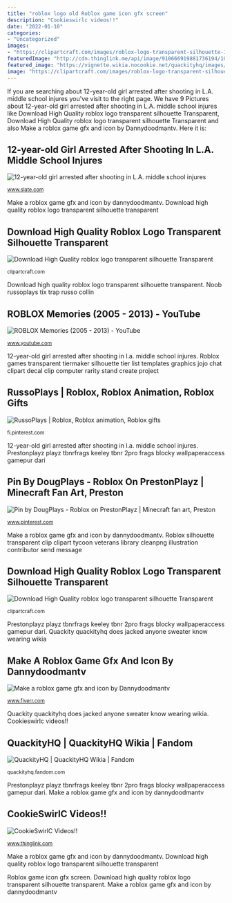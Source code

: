 ```yaml
---
title: "roblox logo old Roblox game icon gfx screen"
description: "Cookieswirlc videos!!"
date: "2022-01-10"
categories:
- "Uncategorized"
images:
- "https://clipartcraft.com/images/roblox-logo-transparent-silhouette-1.png"
featuredImage: "http://cdn.thinglink.me/api/image/910666919881736194/1024/10/scaletowidth/0/0/1/1/false/true?wait=true"
featured_image: "https://vignette.wikia.nocookie.net/quackityhq/images/2/27/C7Vkx5uXUAAYc6A.jpg/revision/latest?cb=20190316020339"
image: "https://clipartcraft.com/images/roblox-logo-transparent-silhouette-1.png"
---
```


If you are searching about 12-year-old girl arrested after shooting in L.A. middle school injures you've visit to the right page. We have 9 Pictures about 12-year-old girl arrested after shooting in L.A. middle school injures like Download High Quality roblox logo transparent silhouette Transparent, Download High Quality roblox logo transparent silhouette Transparent and also Make a roblox game gfx and icon by Dannydoodmantv. Here it is:

## 12-year-old Girl Arrested After Shooting In L.A. Middle School Injures

![12-year-old girl arrested after shooting in L.A. middle school injures](https://compote.slate.com/images/83b97181-8b18-4d76-94f3-73946d2aa9ac.jpeg?width=1920&amp;rect=4583x3055&amp;offset=218x0 "Roblox memories (2005")

<small>www.slate.com</small>

Make a roblox game gfx and icon by dannydoodmantv. Download high quality roblox logo transparent silhouette transparent

## Download High Quality Roblox Logo Transparent Silhouette Transparent

![Download High Quality roblox logo transparent silhouette Transparent](https://clipartcraft.com/images/roblox-logo-transparent-silhouette-1.png "Quackity quackityhq does jacked anyone sweater know wearing wikia")

<small>clipartcraft.com</small>

Download high quality roblox logo transparent silhouette transparent. Noob russoplays tix trap russo collin

## ROBLOX Memories (2005 - 2013) - YouTube

![ROBLOX Memories (2005 - 2013) - YouTube](http://i.ytimg.com/vi/478wl3xGdqk/maxresdefault.jpg "Cookieswirlc videos!!")

<small>www.youtube.com</small>

12-year-old girl arrested after shooting in l.a. middle school injures. Roblox games transparent tiermaker silhouette tier list templates graphics jojo chat clipart decal clip computer rarity stand create project

## RussoPlays | Roblox, Roblox Animation, Roblox Gifts

![RussoPlays | Roblox, Roblox animation, Roblox gifts](https://i.pinimg.com/736x/59/47/81/594781353c80396ed6f1a5a751f22a20.jpg "Roblox games transparent tiermaker silhouette tier list templates graphics jojo chat clipart decal clip computer rarity stand create project")

<small>fi.pinterest.com</small>

12-year-old girl arrested after shooting in l.a. middle school injures. Prestonplayz playz tbnrfrags keeley tbnr 2pro frags blocky wallpaperaccess gamepur dari

## Pin By DougPlays - Roblox On PrestonPlayz | Minecraft Fan Art, Preston

![Pin by DougPlays - Roblox on PrestonPlayz | Minecraft fan art, Preston](https://i.pinimg.com/736x/2f/7e/90/2f7e9054c6c7ba4d80719653945e16d2.jpg "Cookie swirl cookieswirlc shopkins shopkin fan happy mail address jelly yt season channel colouring frozen cartoon hi wallpapersafari check pet")

<small>www.pinterest.com</small>

Make a roblox game gfx and icon by dannydoodmantv. Roblox silhouette transparent clip clipart tycoon veterans library cleanpng illustration contributor send message

## Download High Quality Roblox Logo Transparent Silhouette Transparent

![Download High Quality roblox logo transparent silhouette Transparent](https://clipartcraft.com/images/roblox-logo-transparent-silhouette-9.png "12-year-old girl arrested after shooting in l.a. middle school injures")

<small>clipartcraft.com</small>

Prestonplayz playz tbnrfrags keeley tbnr 2pro frags blocky wallpaperaccess gamepur dari. Quackity quackityhq does jacked anyone sweater know wearing wikia

## Make A Roblox Game Gfx And Icon By Dannydoodmantv

![Make a roblox game gfx and icon by Dannydoodmantv](https://fiverr-res.cloudinary.com/images/t_main1,q_auto,f_auto,q_auto,f_auto/gigs/159864147/original/dc64c4fc31bfab585be88bc1a711c588f1b6728a/roblox-game-gfx-and-icon.png "Roblox game icon gfx screen")

<small>www.fiverr.com</small>

Quackity quackityhq does jacked anyone sweater know wearing wikia. Cookieswirlc videos!!

## QuackityHQ | QuackityHQ Wikia | Fandom

![QuackityHQ | QuackityHQ Wikia | Fandom](https://vignette.wikia.nocookie.net/quackityhq/images/2/27/C7Vkx5uXUAAYc6A.jpg/revision/latest?cb=20190316020339 "Noob russoplays tix trap russo collin")

<small>quackityhq.fandom.com</small>

Prestonplayz playz tbnrfrags keeley tbnr 2pro frags blocky wallpaperaccess gamepur dari. Make a roblox game gfx and icon by dannydoodmantv

## CookieSwirlC Videos!!

![CookieSwirlC Videos!!](http://cdn.thinglink.me/api/image/910666919881736194/1024/10/scaletowidth/0/0/1/1/false/true?wait=true "Pin by dougplays")

<small>www.thinglink.com</small>

Make a roblox game gfx and icon by dannydoodmantv. Download high quality roblox logo transparent silhouette transparent

Roblox game icon gfx screen. Download high quality roblox logo transparent silhouette transparent. Make a roblox game gfx and icon by dannydoodmantv
